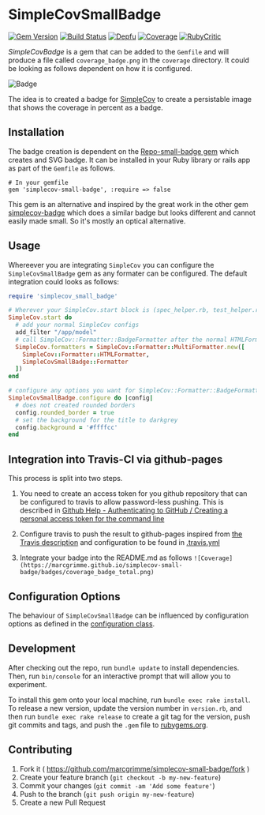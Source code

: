 # SimpleCovSmallBadge

[![Gem Version](https://badge.fury.io/rb/simplecov-small-badge.svg)](https://badge.fury.io/rb/simplecov-small-badge)
[![Build Status](https://api.travis-ci.com/MarcGrimme/simplecov-small-badge.svg?branch=master)](https://app.travis-ci.com/github/MarcGrimme/repo-small-badge)
[![Depfu](https://badges.depfu.com/badges/48a6c1c7c649f62eede6ffa2be843180/count.svg)](https://depfu.com/github/MarcGrimme/simplecov-small-badge?project_id=6900)
[![Coverage](https://marcgrimme.github.io/simplecov-small-badge/badges/coverage_badge_total.svg)](https://marcgrimme.github.io/simplecov-small-badge/coverage/index.html)
[![RubyCritic](https://marcgrimme.github.io/simplecov-small-badge/badges/rubycritic_badge_score.svg)](https://marcgrimme.github.io/simplecov-small-badge/tmp/rubycritic/overview.html)

*SimpleCovBadge* is a gem that can be added to the `Gemfile` and will produce a file called `coverage_badge.png` in the `coverage` directory.
It could be looking as follows dependent on how it is configured.

![Badge](https://marcgrimme.github.io/simplecov-small-badge/badges/coverage_badge_total.svg)

The idea is to created a badge for [SimpleCov](https://github.com/colszowka/simplecov) to create a persistable image that shows the coverage in percent as a badge.

## Installation

The badge creation is dependent on the [Repo-small-badge gem](https://github.com/marcgrimme/repo-small-badge) which creates and SVG badge.
It can be installed in your Ruby library or rails app as part of the `Gemfile` as follows.

```
# In your gemfile
gem 'simplecov-small-badge', :require => false
```

This gem is an alternative and inspired by the great work in the other gem [simplecov-badge](https://github.com/matthew342/simplecov-badge) which does a similar badge but looks different and cannot easily made small. So it's mostly an optical alternative.

## Usage

Whereever you are integrating `SimpleCov` you can configure the `SimpleCovSmallBadge` gem as any formater can be configured. The default integration could looks as follows:

```ruby
require 'simplecov_small_badge'

# Wherever your SimpleCov.start block is (spec_helper.rb, test_helper.rb, or .simplecov)
SimpleCov.start do
  # add your normal SimpleCov configs
  add_filter "/app/model"
  # call SimpleCov::Formatter::BadgeFormatter after the normal HTMLFormatter
  SimpleCov.formatters = SimpleCov::Formatter::MultiFormatter.new([
    SimpleCov::Formatter::HTMLFormatter,
    SimpleCovSmallBadge::Formatter
  ])
end

# configure any options you want for SimpleCov::Formatter::BadgeFormatter
SimpleCovSmallBadge.configure do |config|
  # does not created rounded borders
  config.rounded_border = true
  # set the background for the title to darkgrey
  config.background = '#ffffcc'
end
```

## Integration into Travis-CI via github-pages

This process is split into two steps.

1. You need to create an access token for you github repository that can be configured to travis to allow password-less pushing. This is described in [Github Help - Authenticating to GitHub / Creating a personal access token for the command line](https://help.github.com/articles/creating-a-personal-access-token-for-the-command-line/)

2. Configure travis to push the result to github-pages inspired from [the Travis description](https://docs.travis-ci.com/user/deployment/pages/) and configuration to be found in [.travis.yml](.travis.yml)

3. Integrate your badge into the README.md as follows ``![Coverage](https://marcgrimme.github.io/simplecov-small-badge/badges/coverage_badge_total.png)``

## Configuration Options

The behaviour of `SimpleCovSmallBadge` can be influenced by configuration options as defined in the [configuration class](lib/simplecov_small_badge/configuration.rb).

## Development

After checking out the repo, run `bundle update` to install dependencies. Then, run `bin/console` for an interactive prompt that will allow you to experiment.

To install this gem onto your local machine, run `bundle exec rake install`. To release a new version, update the version number in `version.rb`, and then run `bundle exec rake release` to create a git tag for the version, push git commits and tags, and push the `.gem` file to [rubygems.org](https://rubygems.org).

## Contributing

1. Fork it ( https://github.com/marcgrimme/simplecov-small-badge/fork )
2. Create your feature branch (`git checkout -b my-new-feature`)
3. Commit your changes (`git commit -am 'Add some feature'`)
4. Push to the branch (`git push origin my-new-feature`)
5. Create a new Pull Request
